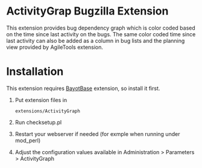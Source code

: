 ActivityGrap Bugzilla Extension
===============================

This extension provides bug dependency graph which is color coded based on the
time since last activity on the bugs. The same color coded time since last
activity can also be added as a column in bug lists and the planning view
provided by AgileTools extension.


Installation
============

This extension requires [BayotBase](https://github.com/bayoteers/BayotBase)
extension, so install it first.

1.  Put extension files in

        extensions/ActivityGraph

2.  Run checksetup.pl

3.  Restart your webserver if needed (for exmple when running under mod_perl)

4.  Adjust the configuration values available in Administration > Parameters >
    ActivityGraph
